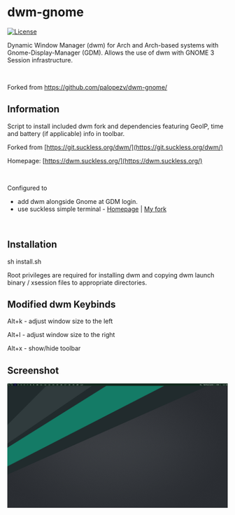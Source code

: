 # dwm-gnome

[![License](http://img.shields.io/badge/license-MIT-blue.svg?style=flat)](http://choosealicense.com/licenses/mit/)

Dynamic Window Manager (dwm) for Arch and Arch-based systems with Gnome-Display-Manager (GDM).
Allows the use of dwm with GNOME 3 Session infrastructure.

<br/>

Forked from https://github.com/palopezv/dwm-gnome/

## Information
Script to install included dwm fork and dependencies featuring GeoIP, time and battery (if applicable) info in toolbar.
<br/>

Forked from [https://git.suckless.org/dwm/](https://git.suckless.org/dwm/)

Homepage: [https://dwm.suckless.org/](https://dwm.suckless.org/)  

</br>

Configured to

* add dwm alongside Gnome at GDM login. 
* use suckless simple terminal - [Homepage](https://st.suckless.org/) | [My fork](https://github.com/koahv/st)
<br/> 

## Installation
sh install.sh

Root privileges are required for installing dwm and copying dwm launch binary / xsession files to appropriate directories.


## Modified dwm Keybinds

Alt+k  -  adjust window size to the left

Alt+l  -  adjust window size to the right

Alt+x  -  show/hide toolbar


## Screenshot
![alt text](https://raw.githubusercontent.com/koahv/dwm-gnome/master/screenshot.png?raw=true)

